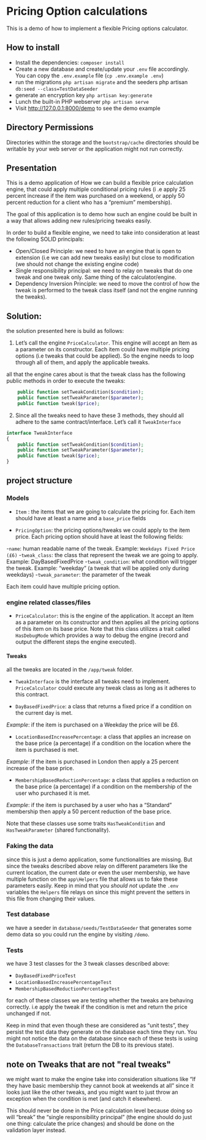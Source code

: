 # Pricing Option calculations


This is a demo of how to implement a flexible Pricing options calculator. 

## How to install

- Install the dependencies: `composer install`
- Create a new database and create/update your `.env` file accordingly. You can copy the `.env.example` file (`cp .env.example .env`) 
- run the migrations `php artisan migrate` and the seeders php artisan `db:seed --class=TestDataSeeder`
- generate an encryption key `php artisan key:generate` 
- Lunch the built-in PHP webserver `php artisan serve` 
- Visit http://127.0.0.1:8000/demo to see the demo example 

## Directory Permissions
Directories within the storage and the `bootstrap/cache` directories should be writable by your web server or the application might not run correctly.

## Presentation

This is a demo application of How we can build a flexible price calculation engine, that could apply multiple conditional pricing rules (i
.e apply 25 percent increase if the item was purchased on a weekend, or apply 50 percent reduction for a client who has a “premium” membership).

The goal of this application is to demo how such an engine could be built in a way that allows adding new rules/pricing tweaks easily.


In order to build a flexible engine, we need to take into consideration at least the following SOLID principals:
- *O*pen/Closed Principle: we need to have an engine that is open to extension (i.e we can add new tweaks easily) but close to modification (we should not change the existing engine code)
- *S*ingle responsibility principal: we need to relay on tweaks that do one tweak and one tweak only. Same thing of the calculator/engine. 
- Dependency Inversion Principle: we need to move the control of how the tweak is performed to the tweak class itself (and not the engine running the tweaks).



## Solution:
the solution presented here is build as follows:

1. Let’s call the engine `PriceCalculator`. This engine will accept an Item as a parameter on its constructor.
Each item could have multiple pricing options (i.e tweaks that could be applied). So the engine needs to loop through all of them, and apply the applicable tweaks.
 

all that the engine cares about is that the tweak class has the following public methods in order to execute the tweaks:
```php
    public function setTweakCondition($condition);
    public function setTweakParameter($parameter);
    public function tweak($price);
```

2. Since all the tweaks need to have these 3 methods, they should all adhere to the same contract/interface. Let’s call it `TweakInterface`

```php
interface TweakInterface
{
    public function setTweakCondition($condition);
    public function setTweakParameter($parameter);
    public function tweak($price);
}
```

## project structure
### Models
* `Item` : the items that we are going to calculate the pricing for. Each item should have at least a name and a `base_price` fields

* `PricingOption`: the pricing options/tweaks we could apply to the item price. Each pricing option should have at least the following fields:

-`name`: human readable name of the tweak.  Example: `Weekdays Fixed Price (£6)`
-`tweak_class`: the class that represent the tweak we are going to apply. Example: DayBasedFixedPrice
-`tweak_condition`: what condition will trigger the tweak. Example: “weekday” (a tweak that will be applied only during weekdays)
-`tweak_parameter`: the parameter of the tweak

Each item could have multiple pricing option.

### engine related classes/files
- `PriceCalculator`: this is the engine of the application. It accept an Item as a parameter on its constructor and then applies all the pricing options of this item on its base price.
Note that this class utilizes a trait called `HasDebugMode` which provides a way to debug the engine (record and output the different steps the engine executed).

#### Tweaks
all the tweaks are located in the `/app/tweak` folder.

- `TweakInterface` is the interface all tweaks need to implement. `PriceCalculator` could execute any tweak class as long as it adheres to this contract.

- `DayBasedFixedPrice`: a class that returns a fixed price if a condition on the current day is met. 

*Example*: if the item is purchased on a  Weekday the price will be £6.

- `LocationBasedIncreasePercentage`: a class that applies an increase on the base price (a percentage) if a condition on the location where the item is purchased is met. 

*Example*: if the item is purchased in London then apply a 25 percent increase of the base price.

- `MembershipBasedReductionPercentage`: a class that applies a reduction on the base price (a percentage) if a condition on the membership of the user who purchased it  is met. 

*Example*: if the item is purchased by a user who has a “Standard” membership then apply a 50 percent reduction of the base price.

Note that these classes use some traits `HasTweakCondition` and `HasTweakParameter` (shared functionality).


### Faking the data

since this is just a demo application, some functionalities are missing. But since the tweaks described above relay on different parameters like the current location, the current date or even the user membership, we have multiple function on the `app\Helpers` file that allows us to fake these parameters easily.
Keep in mind that you *should not* update the `.env` variables the `Helpers` file relays on since this might prevent the setters in this file from changing their values.

### Test database
we have a seeder in `database/seeds/TestDataSeeder` that generates some demo data so you could run the engine by visiting `/demo`.

### Tests
we have 3 test classes for the 3 tweak classes described above:
- `DayBasedFixedPriceTest`
- `LocationBasedIncreasePercentageTest`
- `MembershipBasedReductionPercentageTest`

for each of these classes we are testing whether the tweaks are behaving correctly. i.e apply the tweak if the condition is met and return the price unchanged if not.

Keep in mind that even though these are considered as “unit tests”, they persist the test data they generate on the database each time they run. You might not notice the data on the database since each of these tests is using the `DatabaseTransactions` trait (return the DB to its previous state).


## note on Tweaks that are not "real tweaks"
we might want to make the engine take into consideration situations like “If they have basic membership they cannot book at weekends at all” since it looks just like the other tweaks, and you might want to just throw an exception when the condition is met (and catch it elsewhere).

This should never be done in the Price calculation level because doing so  will “break” the “single responsibility principal” (the engine should do just one thing: calculate the price changes) and should be done on the validation layer instead.

